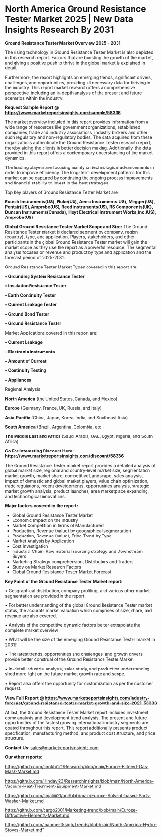 # North America Ground Resistance Tester Market 2025 | New Data Insights Research By 2031

<Strong> Ground Resistance Tester Market Overview 2025 - 2031</strong>

The rising technology in Ground Resistance Tester Market is also depicted in this research report. Factors that are boosting the growth of the market, and giving a positive push to thrive in the global market is explained in detail.

Furthermore, the report highlights on emerging trends, significant drivers, challenges, and opportunities, providing all necessary data for thriving in the industry. This report market research offers a comprehensive perspective, including an in-depth analysis of the present and future scenarios within the industry.

<strong>Request Sample Report @ <a href=https://www.marketreportsinsights.com/sample/58336>https://www.marketreportsinsights.com/sample/58336</a></strong>

The market overview included in this report provides information from a wide range of resources like government organizations, established companies, trade and industry associations, industry brokers and other such regulatory and non-regulatory bodies. The data acquired from these organizations authenticate the Ground Resistance Tester research report, thereby aiding the clients in better decision making. Additionally, the data provided in this report offers a contemporary understanding of the market dynamics.

The leading players are focusing mainly on technological advancements in order to improve efficiency. The long-term development patterns for this market can be captured by continuing the ongoing process improvements and financial stability to invest in the best strategies.

Top Key players of Ground Resistance Tester Market are:

<strong>Extech Instruments(US), Fluke(US), Aemc Instruments(US), Megger(US), Pentair(US), Amprobe(US), Reed Instruments(US), RS Components(UK), Duncan Instruments(Canada), Hoyt Electrical Instrument Works,Inc.(US), Amprobe(US)</strong>

<strong><b>Global Ground Resistance Tester Market Scope and Size:</b></strong>
The Ground Resistance Tester market is declared segment by company, region (country), type, and application. Players, stakeholders, and other participants in the global Ground Resistance Tester market will gain the market scope as they use the report as a powerful resource. The segmental analysis focuses on revenue and product by type and application and the forecast period of 2025-2031.

Ground Resistance Tester Market Types covered in this report are:

<strong>• Grounding System Resistance Tester

• Insulation Resistance Tester

• Earth Continuity Tester

• Current Leakage Tester

• Ground Bond Tester

• Ground Resistance Tester</strong>

Market Applications covered in this report are:

<strong>• Current Leakage

• Electronic Instruments

• Amount of Current

• Continuity Testing

• Appliances</strong> 

Regional Analysis

<strong>North America</strong> (the United States, Canada, and Mexico)

<strong>Europe</strong> (Germany, France, UK, Russia, and Italy)

<strong>Asia-Pacific</strong> (China, Japan, Korea, India, and Southeast Asia)

<strong>South America</strong> (Brazil, Argentina, Colombia, etc.)

<strong>The Middle East and Africa</strong> (Saudi Arabia, UAE, Egypt, Nigeria, and South Africa)

<strong>Go For Interesting Discount Here: <a href=https://www.marketreportsinsights.com/discount/58336>https://www.marketreportsinsights.com/discount/58336</a></strong>

The Ground Resistance Tester market report provides a detailed analysis of global market size, regional and country-level market size, segmentation market growth, market share, competitive Landscape, sales analysis, impact of domestic and global market players, value chain optimization, trade regulations, recent developments, opportunities analysis, strategic market growth analysis, product launches, area marketplace expanding, and technological innovations.

<strong><b>Major factors covered in the report:</b></strong>
<ul>
  <li>Global Ground Resistance Tester Market </li>
  <li>Economic Impact on the Industry</li>
  <li>Market Competition in terms of Manufacturers</li>
  <li>Production, Revenue (Value) by geographical segmentation</li>
  <li>Production, Revenue (Value), Price Trend by Type</li>
  <li>Market Analysis by Application</li>
  <li>Cost Investigation</li>
  <li>Industrial Chain, Raw material sourcing strategy and Downstream Buyers</li>
  <li>Marketing Strategy comprehension, Distributors and Traders</li>
  <li>Study on Market Research Factors</li>
  <li>Global Ground Resistance Tester Market Forecast</li>
</ul>

<strong><b>Key Point of the Ground Resistance Tester Market report:</b></strong>

• Geographical distribution, company profiling, and various other market segmentation are provided in the report.

• For better understanding of the global Ground Resistance Tester market status, the accurate market valuation which comprises of size, share, and revenue are also covered.

• Analysis of the competitive dynamic factors better extrapolate the complete market overview

• What will be the size of the emerging Ground Resistance Tester market in 2031?

• The latest trends, opportunities and challenges, and growth drivers provide better construal of the Ground Resistance Tester Market.

• In-detail industrial analysis, sales study, and production understanding shed more light on the future market growth rate and scope.

• Report also offers the opportunity for customization as per the customer request.

<strong><b>View Full Report @ <a href=https://www.marketreportsinsights.com/industry-forecast/ground-resistance-tester-market-growth-and-size-2021-58336>https://www.marketreportsinsights.com/industry-forecast/ground-resistance-tester-market-growth-and-size-2021-58336</a></b></strong>


At last, the Ground Resistance Tester Market report includes investment come analysis and development trend analysis. The present and future opportunities of the fastest growing international industry segments are coated throughout this report. This report additionally presents product specification, manufacturing method, and product cost structure, and price structure.

<strong>Contact Us:</strong>
sales@marketreportsinsights.com

<strong>Our other reports:</strong>

<a href=https://github.com/anokhi121/Research/blob/main/Europe-Filtered-Gas-Mask-Market.md>https://github.com/anokhi121/Research/blob/main/Europe-Filtered-Gas-Mask-Market.md</a>

<a href=https://github.com/Hindavi23/Researchinsights/blob/main/North-America-Vacuum-Heat-Treatment-Equipment-Market.md>https://github.com/Hindavi23/Researchinsights/blob/main/North-America-Vacuum-Heat-Treatment-Equipment-Market.md</a>

<a href=https://github.com/anjaliiii21/ani/blob/main/Europe-Solvent-based-Parts-Washer-Market.md>https://github.com/anjaliiii21/ani/blob/main/Europe-Solvent-based-Parts-Washer-Market.md</a>

<a href=https://github.com/cargo2301/Marketing-trend/blob/main/Europe-Diffractive-Elements-Market.md>https://github.com/cargo2301/Marketing-trend/blob/main/Europe-Diffractive-Elements-Market.md</a>

<a href=https://github.com/manmeet5sigh/Trends/blob/main/North-America-Hydro-Stoves-Market.md>https://github.com/manmeet5sigh/Trends/blob/main/North-America-Hydro-Stoves-Market.md</a>"
